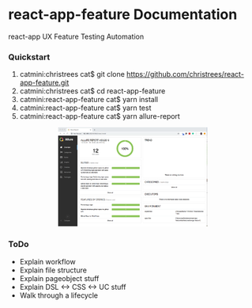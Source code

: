 # react-app-feature Documentation
react-app UX Feature Testing Automation

### Quickstart

1. catmini:christrees cat$ git clone https://github.com/christrees/react-app-feature.git
2. catmini:christrees cat$ cd react-app-feature
3. catmini:react-app-feature cat$ yarn install
4. catmini:react-app-feature cat$ yarn test
5. catmini:react-app-feature cat$ yarn allure-report

<p align="center">
    <img height="200px" src="assets/Allure-screenshot.png" />
</p>

### ToDo

- Explain workflow
- Explain file structure
- Explain pageobject stuff
- Explain DSL <-> CSS <-> UC stuff
- Walk through a lifecycle